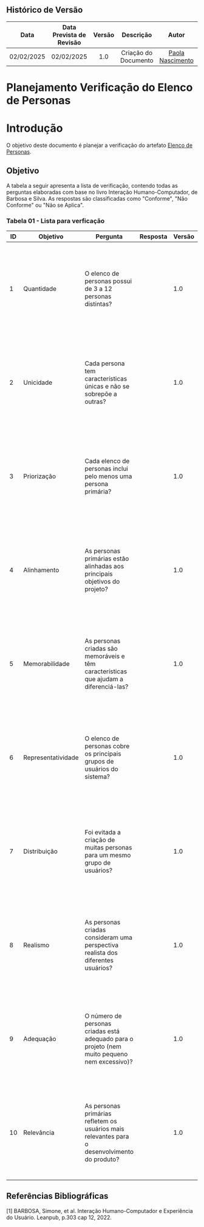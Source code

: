 ## Histórico de Versão
|    Data    | Data Prevista de Revisão | Versão |      Descrição       |                    Autor                    |                     Revisor                      |
| :--------: | :----------------------: | :----: | :------------------: | :-----------------------------------------: | :----------------------------------------------: |
| 02/02/2025 |        02/02/2025        |  1.0   | Criação do Documento | [Paola Nascimento](https://github.com/paolaalim) | [Karolina Vieira](https://github.com/Karolina91) |


# **Planejamento Verificação do Elenco de Personas**

# Introdução

O objetivo deste documento é planejar a verificação do artefato [Elenco de Personas](/2024.2-Defensoria-Publica-DF/docs/Analise/personas.md).

## Objetivo

A tabela a seguir apresenta a lista de verificação, contendo todas as perguntas elaboradas com base no livro Interação Humano-Computador, de Barbosa e Silva. As respostas são classificadas como "Conforme", "Não Conforme" ou "Não se Aplica".

### Tabela 01 - Lista para verficação 

| ID  | Objetivo | Pergunta | Resposta | Versão | Fonte | Autor |
|-----|----------|----------|----------|--------|-------|-------|
| 1   | Quantidade | O elenco de personas possui de 3 a 12 personas distintas? |  | 1.0 |[1] BARBOSA, Simone, et al. Interação Humano-Computador e Experiência do Usuário. Leanpub, p.303 cap 12, 2022.   |     |
| 2   | Unicidade | Cada persona tem características únicas e não se sobrepõe a outras? |  |   1.0 | [1] BARBOSA, Simone, et al. Interação Humano-Computador e Experiência do Usuário. Leanpub, p.303 cap 12, 2022.  |     |
| 3   | Priorização | Cada elenco de personas inclui pelo menos uma persona primária? |  |   1.0 |  [1] BARBOSA, Simone, et al. Interação Humano-Computador e Experiência do Usuário. Leanpub, p.303 cap 12, 2022. |     |
| 4   | Alinhamento | As personas primárias estão alinhadas aos principais objetivos do projeto? |  | 1.0 | [1] BARBOSA, Simone, et al. Interação Humano-Computador e Experiência do Usuário. Leanpub, p.303 cap 12, 2022.  |     |
| 5   | Memorabilidade | As personas criadas são memoráveis e têm características que ajudam a diferenciá-las? |  |  1.0 | [1] BARBOSA, Simone, et al. Interação Humano-Computador e Experiência do Usuário. Leanpub, p.303 cap 12, 2022.  |     |
| 6   | Representatividade | O elenco de personas cobre os principais grupos de usuários do sistema? |  | 1.0 |[1] BARBOSA, Simone, et al. Interação Humano-Computador e Experiência do Usuário. Leanpub, p.303 cap 12, 2022.   |     |
| 7   | Distribuição | Foi evitada a criação de muitas personas para um mesmo grupo de usuários? |  |  1.0 | [1] BARBOSA, Simone, et al. Interação Humano-Computador e Experiência do Usuário. Leanpub, p.303 cap 12, 2022.  |     |
| 8   | Realismo | As personas criadas consideram uma perspectiva realista dos diferentes usuários? |  |  1.0 | [1] BARBOSA, Simone, et al. Interação Humano-Computador e Experiência do Usuário. Leanpub, p.303 cap 12, 2022.  |     |
| 9   | Adequação | O número de personas criadas está adequado para o projeto (nem muito pequeno nem excessivo)? |  |  1.0 |[1] BARBOSA, Simone, et al. Interação Humano-Computador e Experiência do Usuário. Leanpub, p.303 cap 12, 2022.   |     |
| 10  | Relevância | As personas primárias refletem os usuários mais relevantes para o desenvolvimento do produto? |  |  1.0 | [1] BARBOSA, Simone, et al. Interação Humano-Computador e Experiência do Usuário. Leanpub, p.303 cap 12, 2022.  |     |




## Referências Bibliográficas

[1] BARBOSA, Simone, et al. Interação Humano-Computador e Experiência do Usuário. Leanpub, p.303  cap 12, 2022.